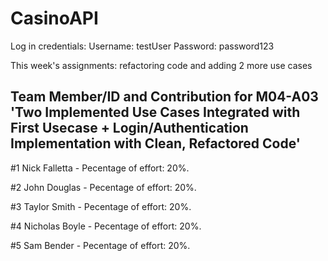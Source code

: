 # CasinoAPI

Log in credentials:
Username: testUser
Password: password123



This week's assignments: refactoring code and adding 2 more use cases

## Team Member/ID and Contribution for M04-A03 'Two Implemented Use Cases Integrated with First Usecase + Login/Authentication Implementation with Clean, Refactored Code'

#1 Nick Falletta - Pecentage of effort: 20%. 

#2 John Douglas - Pecentage of effort: 20%. 

#3 Taylor Smith - Pecentage of effort: 20%.

#4 Nicholas Boyle - Pecentage of effort: 20%. 

#5 Sam Bender - Pecentage of effort: 20%. 
